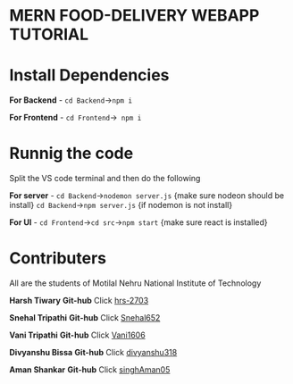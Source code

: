 # MERN FOOD-DELIVERY WEBAPP TUTORIAL

# Install Dependencies

**For Backend** - `cd Backend`->`npm i`

**For Frontend** - `cd Frontend`->` npm i`

# Runnig the code

Split the VS code terminal and then do the following

**For server** - `cd Backend`->`nodemon server.js` {make sure nodeon should be install}
`cd Backend`->`npm server.js` {if nodemon is not install}

**For UI** - `cd Frontend`->`cd src`->`npm start` {make sure react is installed}

# Contributers

All are the students of Motilal Nehru National Institute of Technology

**Harsh Tiwary** **Git-hub** Click [hrs-2703](https://github.com/hrs-2703)

**Snehal Tripathi** **Git-hub** Click [Snehal652](https://github.com/Snehal652)

**Vani Tripathi** **Git-hub** Click [Vani1606](https://github.com/Vani1606)

**Divyanshu Bissa** **Git-hub** Click [divyanshu318](https://github.com/divyanshu318)

**Aman Shankar** **Git-hub** Click [singhAman05](https://github.com/singhAman05)

